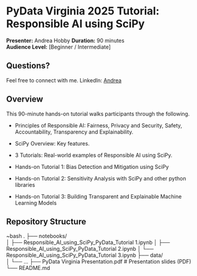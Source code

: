 # PyData Virginia 2025 Tutorial: Responsible AI using SciPy

**Presenter:** Andrea Hobby
**Duration:** 90 minutes  
**Audience Level:** [Beginner / Intermediate] 

## Questions?
Feel free to connect with me.
LinkedIn: [Andrea](https://www.linkedin.com/in/andreahobby/)

## Overview

This 90-minute hands-on tutorial walks participants through the following.

- Principles of Responsible AI: Fairness, Privacy and Security, Safety, Accountability, Transparency and Explainability.​

- SciPy Overview: Key features.​

- 3 Tutorials: Real-world examples of Responsible AI using SciPy.​

- Hands-on Tutorial 1: Bias Detection and Mitigation using SciPy​

- Hands-on Tutorial 2: Sensitivity Analysis with SciPy and other python libraries​

- Hands-on Tutorial 3: Building Transparent and Explainable Machine Learning Models 

## Repository Structure

~bash
.
├── notebooks/           
│   ├── Responsible_AI_using_SciPy_PyData_Tutorial 1.ipynb
│   ├── Responsible_AI_using_SciPy_PyData_Tutorial 2.ipynb
│   └── Responsible_AI_using_SciPy_PyData_Tutorial 3.ipynb
├── data/                
│   └── ...
├── PyData Virginia Presentation.pdf # Presentation slides (PDF)
└── README.md            



